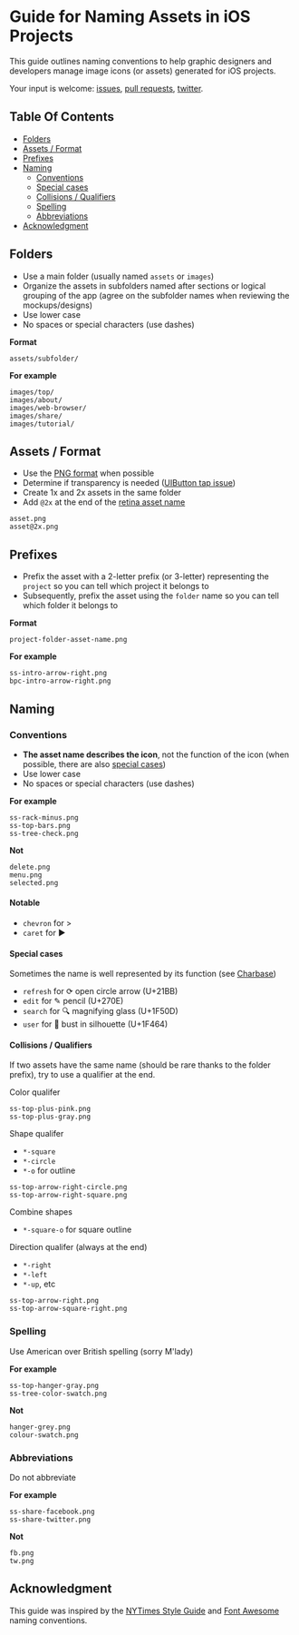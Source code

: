 # Guide for Naming Assets in iOS Projects

This guide outlines naming conventions to help graphic designers and developers manage image icons (or assets) generated for iOS projects. 

Your input is welcome: [issues](https://github.com/dkhamsing/ios-asset-names/issues), [pull requests](https://github.com/dkhamsing/ios-asset-names/pulls), [twitter](https://twitter.com/alldonegoodbye).

## Table Of Contents
* [Folders](#folders)
* [Assets / Format](assets-format)
* [Prefixes](#prefixes)
* [Naming](#naming)
	* [Conventions](#conventions)
	* [Special cases](#special-cases)
	* [Collisions / Qualifiers](#collisions-qualifiers)
	* [Spelling](#spelling)
	* [Abbreviations](#abbreviations)
* [Acknowledgment](#acknowledgement)


## Folders
* Use a main folder (usually named `assets` or `images`) 
* Organize the assets in subfolders named after sections or logical grouping of the app (agree on the subfolder names when reviewing the mockups/designs)
* Use lower case
* No spaces or special characters (use dashes)

**Format**

```
assets/subfolder/
```

**For example**

```
images/top/
images/about/
images/web-browser/
images/share/
images/tutorial/ 
```

## Assets / Format

* Use the [PNG format](http://en.wikipedia.org/wiki/Portable_Network_Graphics) when possible
* Determine if transparency is needed ([UIButton tap issue](http://stackoverflow.com/questions/17368803/how-can-i-make-uibutton-respond-to-touch-on-the-transparent-areas-of-a-png-image))
* Create 1x and 2x assets in the same folder 
* Add `@2x` at the end of the [retina asset name](https://developer.apple.com/library/mac/documentation/GraphicsAnimation/Conceptual/HighResolutionOSX/Optimizing/Optimizing.html)

```
asset.png
asset@2x.png
```


## Prefixes

* Prefix the asset with a 2-letter prefix (or 3-letter) representing the `project` so you can tell which project it belongs to
* Subsequently, prefix the asset using the `folder` name so you can tell which folder it belongs to 

**Format**

```
project-folder-asset-name.png
```

**For example**

```
ss-intro-arrow-right.png 
bpc-intro-arrow-right.png 
```


## Naming

### Conventions

* **The asset name describes the icon**, not the function of the icon (when possible, there are also [special cases](#special-cases))
* Use lower case
* No spaces or special characters (use dashes)

**For example**
```
ss-rack-minus.png 
ss-top-bars.png 
ss-tree-check.png
```

**Not**

```
delete.png 
menu.png
selected.png
```

#### Notable

* `chevron` for >
* `caret` for ►

#### Special cases 

Sometimes the name is well represented by its function (see [Charbase](http://www.charbase.com/21bb-unicode-clockwise-open-circle-arrow))

* `refresh` for ⟳ open circle arrow (U+21BB)  
* `edit` for ✎ pencil (U+270E) 
* `search` for 🔍 magnifying glass (U+1F50D) 
* `user` for 👤 bust in silhouette (U+1F464) 

#### Collisions / Qualifiers

If two assets have the same name (should be rare thanks to the folder prefix), try to use a qualifier at the end.


Color qualifer

```
ss-top-plus-pink.png
ss-top-plus-gray.png
```

Shape qualifer

* `*-square` 
* `*-circle`
* `*-o` for outline

```
ss-top-arrow-right-circle.png
ss-top-arrow-right-square.png
```

Combine shapes

* `*-square-o` for square outline


Direction qualifer (always at the end)

* `*-right`
* `*-left`
* `*-up`, etc

```
ss-top-arrow-right.png
ss-top-arrow-square-right.png
```


### Spelling

Use American over British spelling (sorry M'lady)

**For example**
```
ss-top-hanger-gray.png  
ss-tree-color-swatch.png 
```

**Not**

```
hanger-grey.png  
colour-swatch.png 
```

### Abbreviations

Do not abbreviate

**For example**
```
ss-share-facebook.png 
ss-share-twitter.png  
```

**Not**
```
fb.png
tw.png
```

## Acknowledgment

This guide was inspired by the [NYTimes Style Guide](https://github.com/NYTimes/objective-c-style-guide) and [Font Awesome](http://fontawesome.io/) naming conventions.


